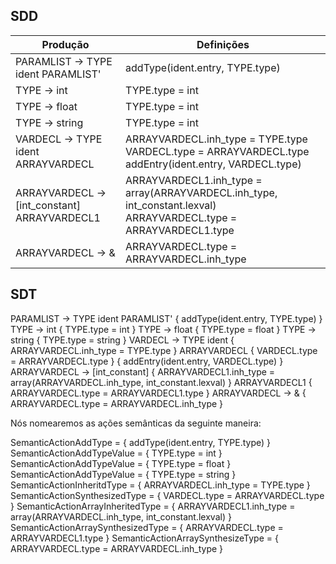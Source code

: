 ## SDD

| Produção | Definições |
|----------|------------|
| PARAMLIST -> TYPE ident PARAMLIST' | addType(ident.entry, TYPE.type) | 
| TYPE -> int | TYPE.type = int |
| TYPE -> float | TYPE.type = int |
| TYPE -> string |  TYPE.type = int |
| VARDECL -> TYPE ident ARRAYVARDECL | ARRAYVARDECL.inh_type = TYPE.type VARDECL.type = ARRAYVARDECL.type addEntry(ident.entry, VARDECL.type) |
| ARRAYVARDECL -> [int_constant] ARRAYVARDECL1 | ARRAYVARDECL1.inh_type = array(ARRAYVARDECL.inh_type, int_constant.lexval) ARRAYVARDECL.type = ARRAYVARDECL1.type |
| ARRAYVARDECL -> & | ARRAYVARDECL.type = ARRAYVARDECL.inh_type |

## SDT

PARAMLIST -> TYPE ident PARAMLIST' { addType(ident.entry, TYPE.type)  }
TYPE -> int { TYPE.type = int }
TYPE -> float { TYPE.type = float }
TYPE -> string { TYPE.type = string }
VARDECL -> TYPE ident { ARRAYVARDECL.inh_type = TYPE.type } ARRAYVARDECL { VARDECL.type = ARRAYVARDECL.type } { addEntry(ident.entry, VARDECL.type) }
ARRAYVARDECL -> [int_constant]  { ARRAYVARDECL1.inh_type = array(ARRAYVARDECL.inh_type, int_constant.lexval) } ARRAYVARDECL1 { ARRAYVARDECL.type = ARRAYVARDECL1.type }
ARRAYVARDECL -> & { ARRAYVARDECL.type = ARRAYVARDECL.inh_type }

Nós nomearemos as ações semânticas da seguinte maneira:

SemanticActionAddType = { addType(ident.entry, TYPE.type) }
SemanticActionAddTypeValue = { TYPE.type = int }
SemanticActionAddTypeValue = { TYPE.type = float }
SemanticActionAddTypeValue = { TYPE.type = string }
SemanticActionInheritdType = { ARRAYVARDECL.inh_type = TYPE.type }
SemanticActionSynthesizedType = { VARDECL.type = ARRAYVARDECL.type }
SemanticActionArrayInheritedType = { ARRAYVARDECL1.inh_type = array(ARRAYVARDECL.inh_type, int_constant.lexval) }
SemanticActionArraySynthesizedType = { ARRAYVARDECL.type = ARRAYVARDECL1.type }
SemanticActionArraySynthesizeType = { ARRAYVARDECL.type = ARRAYVARDECL.inh_type }
